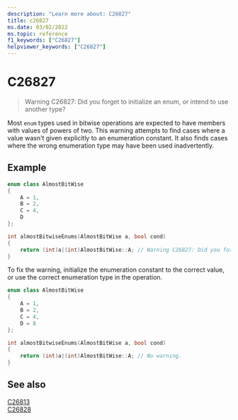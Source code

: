 ```yaml
---
description: "Learn more about: C26827"
title: c26827
ms.date: 03/02/2022
ms.topic: reference
f1_keywords: ["C26827"]
helpviewer_keywords: ["C26827"]
---
```

# C26827

> Warning C26827: Did you forget to initialize an enum, or intend to use another type?

Most `enum` types used in bitwise operations are expected to have members with values of powers of two. This warning attempts to find cases where a value wasn't given explicitly to an enumeration constant. It also finds cases where the wrong enumeration type may have been used inadvertently.

## Example

```cpp
enum class AlmostBitWise
{
    A = 1,
    B = 2,
    C = 4,
    D
};

int almostBitwiseEnums(AlmostBitWise a, bool cond) 
{
    return (int)a|(int)AlmostBitWise::A; // Warning C26827: Did you forget to initialize an enum, or intend to use another type?
}
```

To fix the warning, initialize the enumeration constant to the correct value, or use the correct enumeration type in the operation.

```cpp
enum class AlmostBitWise
{
    A = 1,
    B = 2,
    C = 4,
    D = 8
};

int almostBitwiseEnums(AlmostBitWise a, bool cond) 
{
    return (int)a|(int)AlmostBitWise::A; // No warning.
}
```

## See also

[C26813](./c26813.md)\
[C26828](./c26828.md)
